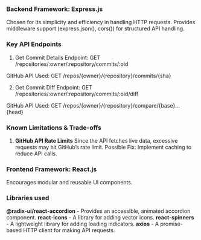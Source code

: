 ### Backend Framework: Express.js
 Chosen for its simplicity and efficiency in handling HTTP requests.
 Provides middleware support (express.json(), cors()) for structured API handling.

### Key API Endpoints
1. Get Commit Details
Endpoint:
GET /repositories/:owner/:repository/commits/:oid

GitHub API Used:
GET /repos/{owner}/{repository}/commits/{sha}

2. Get Commit Diff
Endpoint:
GET /repositories/:owner/:repository/commits/:oid/diff

GitHub API Used:
GET /repos/{owner}/{repository}/compare/{base}...{head}

### Known Limitations & Trade-offs
1. **GitHub API Rate Limits**
Since the API fetches live data, excessive requests may hit GitHub’s rate limit.
Possible Fix: Implement caching to reduce API calls.

### Frontend Framework: React.js
Encourages modular and reusable UI components.

### Libraries used
**@radix-ui/react-accordion** - Provides an accessible, animated accordion component.
**react-icons** - A library for adding vector icons.
**react-spinners** - A lightweight library for adding loading indicators.
**axios** - A promise-based HTTP client for making API requests.
